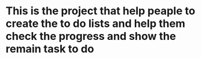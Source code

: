 # This is the project that help peaple to create the to do lists and help them check the progress and show the remain task to do
